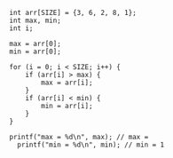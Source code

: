     int arr[SIZE] = {3, 6, 2, 8, 1};
    int max, min;
    int i;

    max = arr[0];
    min = arr[0];

    for (i = 0; i < SIZE; i++) {
        if (arr[i] > max) {
            max = arr[i];
        }
        if (arr[i] < min) {
            min = arr[i];
        }
    }

    printf("max = %d\n", max); // max = 
      printf("min = %d\n", min); // min = 1
